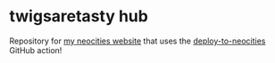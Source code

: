 
# twigsaretasty hub
Repository for [my neocities website](https://twigsaretasty.neocities.org/) that uses the [deploy-to-neocities](https://github.com/bcomnes/deploy-to-neocities) GitHub action!
